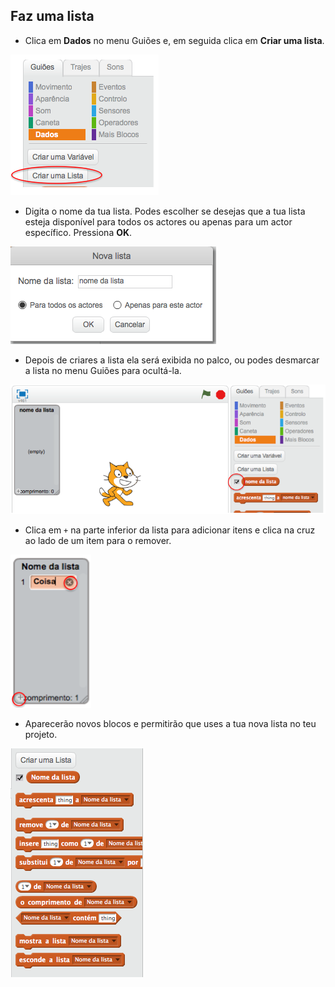 ## Faz uma lista

+ Clica em **Dados** no menu Guiões e, em seguida clica em **Criar uma lista**.

![Make a list](images/make-a-list.png)

+ Digita o nome da tua lista. Podes escolher se desejas que a tua lista esteja disponível para todos os actores ou apenas para um actor específico. Pressiona **OK**.

![List name](images/list-name.png)

+ Depois de criares a lista ela será exibida no palco, ou podes desmarcar a lista no menu Guiões para ocultá-la.

![List show/hide](images/list-show-hide.png)

+ Clica em `+` na parte inferior da lista para adicionar itens e clica na cruz ao lado de um item para o remover.

![List show/hide](images/list-add-delete.png)

+ Aparecerão novos blocos e permitirão que uses a tua nova lista no teu projeto.

![List blocks](images/list-blocks.png)